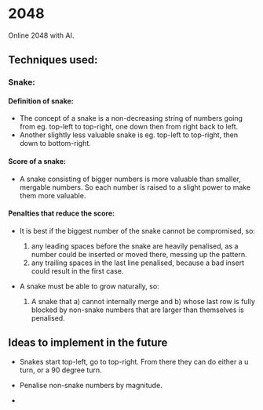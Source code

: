 # 2048
Online 2048 with AI.

## Techniques used:
### Snake:
#### Definition of snake:
* The concept of a snake is a non-decreasing string of numbers going from eg. top-left to top-right, one down
then from right back to left.
* Another slightly less valuable snake is eg. top-left to top-right, then down to
bottom-right.

#### Score of a snake:
* A snake consisting of bigger numbers is more valuable than smaller, mergable numbers. So each number is raised to a slight power to make them more valuable.

#### Penalties that reduce the score:
* It is best if the biggest number of the snake cannot be compromised, so:
  1. any leading spaces before the snake are heavily penalised, as a number could be inserted or moved there, 
messing up the pattern.
  2. any trailing spaces in the last line penalised, because a bad insert could result in the first case.

* A snake must be able to grow naturally, so:
  1. A snake that a) cannot internally merge and b) whose last row is fully blocked by non-snake numbers that are larger than themselves is penalised.

## Ideas to implement in the future
* Snakes start top-left, go to top-right. From there they can do either a u turn, or a 90 degree turn.

* Penalise non-snake numbers by magnitude.

* 
